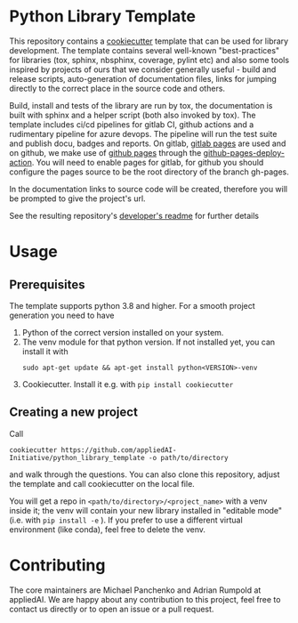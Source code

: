 # Python Library Template

This repository contains a [cookiecutter](https://github.com/cookiecutter/cookiecutter) template 
that can be used for library development. The template contains several well-known "best-practices" for libraries
 (tox, sphinx, nbsphinx, coverage, pylint etc) and also some tools 
inspired by projects of ours that we consider generally useful - build and release scripts,
auto-generation of documentation files, links for jumping directly to the correct place in the source code and others.

Build, install and tests of the library are run by tox, the documentation is built with sphinx and a
helper script (both also invoked by tox). The template includes ci/cd pipelines for gitlab CI, github actions and
a rudimentary pipeline for azure devops. The pipeline will run the test suite and publish docu, badges and reports. On
gitlab, [gitlab pages](https://docs.gitlab.com/ee/user/project/pages/) are used and on github, 
we make use of [github pages](https://pages.github.com/) through the 
[github-pages-deploy-action](https://github.com/JamesIves/github-pages-deploy-action). You will need to enable pages 
for gitlab, for github you should configure the pages source to be the root directory of the branch gh-pages.

In the documentation links to source code will be created, therefore you will be prompted to give the project's url.

See the resulting repository's [developer's readme]({{cookiecutter.project_name}}/README-dev.md) for further details

# Usage

## Prerequisites

The template supports python 3.8 and higher. For a smooth project generation you need to have

1) Python of the correct version installed on your system.
2) The venv module for that python version. If not installed yet, you can install it with
    ```shell script
    sudo apt-get update && apt-get install python<VERSION>-venv
    ```
3) Cookiecutter. Install it e.g. with `pip install cookiecutter`


## Creating a new project

Call

```shell script
cookiecutter https://github.com/appliedAI-Initiative/python_library_template -o path/to/directory
```

and walk through the questions. You can also clone this repository, adjust the template and call cookiecutter on
the local file.

You will get a repo in `<path/to/directory>/<project_name>` with a venv inside it; the venv will contain your new
library installed in "editable mode" (i.e. with `pip install -e` ).
If you prefer to use a different virtual environment (like conda), feel free to delete the venv. 


# Contributing
The core maintainers are Michael Panchenko and Adrian Rumpold at appliedAI.
We are happy about any contribution to this project, feel free to contact us directly or to open an issue or a pull request.